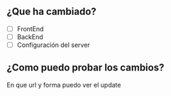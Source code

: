 
## ¿Que ha cambiado?

- [ ] FrontEnd
- [ ] BackEnd
- [ ] Configuración del server

## ¿Como puedo probar los cambios?
En que url y forma puedo ver el update
